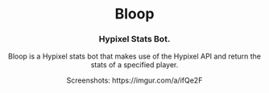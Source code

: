 <h1 align="center">
  Bloop
</h1>

<h3 align="center">
  Hypixel Stats Bot.
</h3>
<p align="center">
 Bloop is a Hypixel stats bot that makes use of the Hypixel API and return the stats of a specified player.
</p>

<p align="center">
Screenshots:
https://imgur.com/a/ifQe2F
</p>

